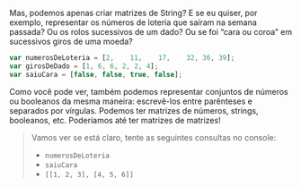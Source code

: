 Mas, podemos apenas criar matrizes de String? E se eu quiser, por exemplo, representar os números de loteria que saíram na semana passada? Ou os rolos sucessivos de um dado? Ou se foi “cara ou coroa” em sucessivos giros de uma moeda?


```javascript
var numerosDeLoteria = [2,    11,    17,    32, 36, 39];
var girosDeDado = [1, 6, 6, 2, 2, 4];
var saiuCara = [false, false, true, false];
```

Como você pode ver, também podemos representar conjuntos de números ou booleanos da mesma maneira: escrevê-los entre parênteses e separados por vírgulas.
Podemos ter matrizes de números, strings, booleanos, etc. Poderíamos até ter matrizes de matrizes!


>  Vamos ver se está claro, tente as seguintes consultas no console:
>
> * `numerosDeLoteria`
> * `saiuCara`
> * `[[1, 2, 3], [4, 5, 6]]`

